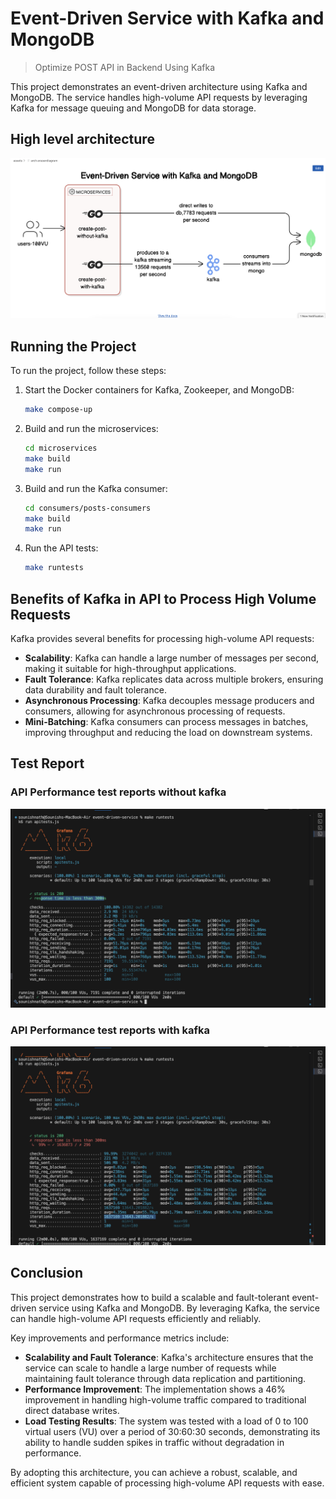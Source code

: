 # Event-Driven Service with Kafka and MongoDB

> Optimize POST API in Backend Using Kafka

This project demonstrates an event-driven architecture using Kafka and MongoDB. The service handles high-volume API requests by leveraging Kafka for message queuing and MongoDB for data storage.

## High level architecture

![architecure](assets/arch.png)

## Running the Project

To run the project, follow these steps:

1. Start the Docker containers for Kafka, Zookeeper, and MongoDB:

    ```sh
    make compose-up
    ```

2. Build and run the microservices:

    ```sh
    cd microservices
    make build
    make run
    ```

3. Build and run the Kafka consumer:

    ```sh
    cd consumers/posts-consumers
    make build
    make run
    ```

4. Run the API tests:

    ```sh
    make runtests
    ```

## Benefits of Kafka in API to Process High Volume Requests

Kafka provides several benefits for processing high-volume API requests:

- **Scalability**: Kafka can handle a large number of messages per second, making it suitable for high-throughput applications.
- **Fault Tolerance**: Kafka replicates data across multiple brokers, ensuring data durability and fault tolerance.
- **Asynchronous Processing**: Kafka decouples message producers and consumers, allowing for asynchronous processing of requests.
- **Mini-Batching**: Kafka consumers can process messages in batches, improving throughput and reducing the load on downstream systems.

## Test Report

### API Performance test reports without kafka

![Test Report](assets/test-reports-without-kafka.png)

### API Performance test reports with kafka

![Test Report](assets/test-reports-with-kafka.png)


## Conclusion

This project demonstrates how to build a scalable and fault-tolerant event-driven service using Kafka and MongoDB. By leveraging Kafka, the service can handle high-volume API requests efficiently and reliably.

Key improvements and performance metrics include:

- **Scalability and Fault Tolerance**: Kafka's architecture ensures that the service can scale to handle a large number of requests while maintaining fault tolerance through data replication and partitioning.
- **Performance Improvement**: The implementation shows a 46% improvement in handling high-volume traffic compared to traditional direct database writes.
- **Load Testing Results**: The system was tested with a load of 0 to 100 virtual users (VU) over a period of 30:60:30 seconds, demonstrating its ability to handle sudden spikes in traffic without degradation in performance.

By adopting this architecture, you can achieve a robust, scalable, and efficient system capable of processing high-volume API requests with ease.